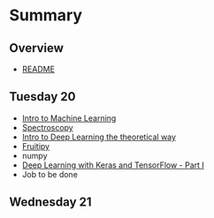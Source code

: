 # Summary

## Overview

* [README](README.md)

## Tuesday 20

* [Intro to Machine Learning](introml.md)
* [Spectroscopy](sigproc.md)
* [Intro to Deep Learning the theoretical way](deepT.md)
* [Fruitipy](fruitipy.md)
* numpy
* [Deep Learning with Keras and TensorFlow - Part I](deep1.md)
* Job to be done

## Wednesday 21